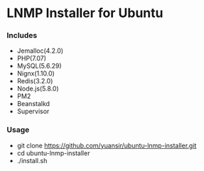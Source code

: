 # LNMP Installer for Ubuntu

### Includes
* Jemalloc(4.2.0)
* PHP(7.07)
* MySQL(5.6.29)
* Nignx(1.10.0)
* Redis(3.2.0)
* Node.js(5.8.0)
* PM2
* Beanstalkd
* Supervisor

### Usage
* git clone https://github.com/yuansir/ubuntu-lnmp-installer.git
* cd ubuntu-lnmp-installer
* ./install.sh
